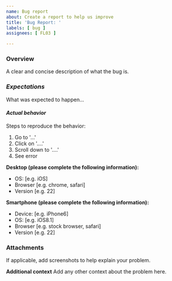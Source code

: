 ```yaml
---
name: Bug report
about: Create a report to help us improve
title: 'Bug Report: '
labels: [ bug ]
assignees: [ FL03 ]

---
```


### Overview

A clear and concise description of what the bug is.

### _**Expectations**_

What was expected to happen...

#### _**Actual behavior**_

Steps to reproduce the behavior:

1. Go to '...'
2. Click on '....'
3. Scroll down to '....'
4. See error

**Desktop (please complete the following information):**

- OS: [e.g. iOS]
- Browser [e.g. chrome, safari]
- Version [e.g. 22]

**Smartphone (please complete the following information):**

- Device: [e.g. iPhone6]
- OS: [e.g. iOS8.1]
- Browser [e.g. stock browser, safari]
- Version [e.g. 22]

### **Attachments**

If applicable, add screenshots to help explain your problem.

**Additional context**
Add any other context about the problem here.
